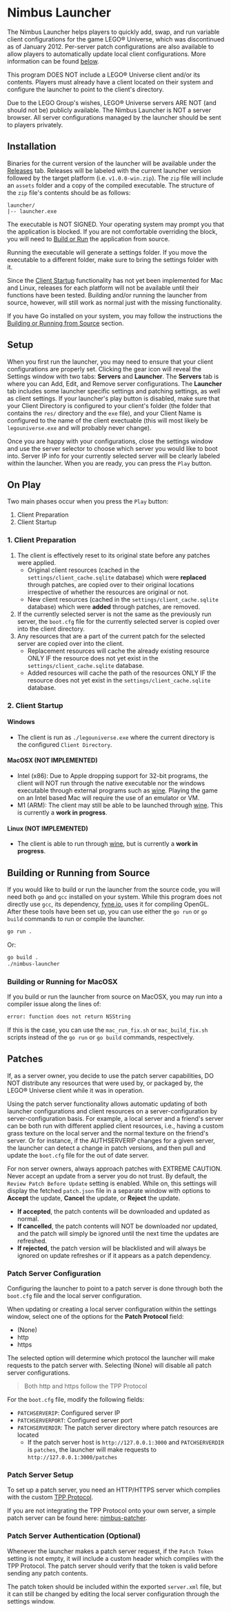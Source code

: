 # Nimbus Launcher

The Nimbus Launcher helps players to quickly add, swap, and run variable client configurations for the game LEGO® Universe, which was discontinued as of January 2012. Per-server patch configurations are also available to allow players to automatically update local client configurations. More information can be found [below](#patches).

This program DOES NOT include a LEGO® Universe client and/or its contents. Players must already have a client located on their system and configure the launcher to point to the client's directory.

Due to the LEGO Group's wishes, LEGO® Universe servers ARE NOT (and should not be) publicly available. The Nimbus Launcher is NOT a server browser. All server configurations managed by the launcher should be sent to players privately.

## Installation

Binaries for the current version of the launcher will be available under the [Releases]() tab. Releases will be labeled with the current launcher version followed by the target platform (i.e. `v1.0.0-win.zip`). The `zip` file will include an `assets` folder and a copy of the compiled executable. The structure of the `zip` file's contents should be as follows:

```
launcher/
|-- launcher.exe
```

The executable is NOT SIGNED. Your operating system may prompt you that the application is blocked. If you are not comfortable overriding the block, you will need to [Build or Run](#building-or-running-from-source) the application from source.

Running the executable will generate a settings folder. If you move the executable to a different folder, make sure to bring the settings folder with it. 

Since the [Client Startup](#2-client-startup) functionality has not yet been implemented for Mac and Linux, releases for each platform will not be available until their functions have been tested. Building and/or running the launcher from source, however, will still work as normal just with the missing functionality.

If you have Go installed on your system, you may follow the instructions the [Building or Running from Source](#building-or-running-from-source) section.

## Setup

When you first run the launcher, you may need to ensure that your client configurations are properly set. Clicking the gear icon will reveal the Settings window with two tabs: **Servers** and **Launcher**. The **Servers** tab is where you can Add, Edit, and Remove server configurations. The **Launcher** tab includes some launcher specific settings and patching settings, as well as client settings. If your launcher's play button is disabled, make sure that your Client Directory is configured to your client's folder (the folder that contains the `res/` directory and the `exe` file), and your Client Name is configured to the name of the client exectuable (this will most likely be `legouniverse.exe` and will probably never change).

Once you are happy with your configurations, close the settings window and use the server selector to choose which server you would like to boot into. Server IP info for your currently selected server will be clearly labeled within the launcher. When you are ready, you can press the `Play` button.

## On Play

Two main phases occur when you press the `Play` button:

1. Client Preparation
2. Client Startup

### 1. Client Preparation

1. The client is effectively reset to its original state before any patches were applied.
    - Original client resources (cached in the `settings/client_cache.sqlite` database) which were **replaced** through patches, are copied over to their original locations irrespective of whether the resources are original or not.
    - New client resources (cached in the `settings/client_cache.sqlite` database) which were **added** through patches, are removed.
2. If the currently selected server is not the same as the previously run server, the `boot.cfg` file for the currently selected server is copied over into the client directory.
3. Any resources that are a part of the current patch for the selected server are copied over into the client.
    - Replacement resources will cache the already existing resource ONLY IF the resource does not yet exist in the `settings/client_cache.sqlite` database.
    - Added resources will cache the path of the resources ONLY IF the resource does not yet exist in the `settings/client_cache.sqlite` database.

### 2. Client Startup

#### Windows

- The client is run as `./legouniverse.exe` where the current directory is the configured `Client Directory`.

#### MacOSX (NOT IMPLEMENTED)

- Intel (x86): Due to Apple dropping support for 32-bit programs, the client will NOT run through the native executable nor the windows executable through external programs such as [wine](https://www.winehq.org/). Playing the game on an Intel based Mac will require the use of an emulator or VM.
- M1 (ARM): The client may still be able to be launched through [wine](https://www.winehq.org/). This is currently a **work in progress**.

#### Linux (NOT IMPLEMENTED)

- The client is able to run through [wine](https://www.winehq.org/), but is currently a **work in progress**. 

## Building or Running from Source

If you would like to build or run the launcher from the source code, you will need both `go` and `gcc` installed on your system. While this program does not directly use `gcc`, its dependency, [fyne.io](https://github.com/fyne-io/fyne), uses it for compiling OpenGL. After these tools have been set up, you can use either the `go run` or `go build` commands to run or compile the launcher.

```bash
go run .
```

Or:

```bash
go build .
./nimbus-launcher
```

### Building or Running for MacOSX

If you build or run the launcher from source on MacOSX, you may run into a compiler issue along the lines of:

```bash
error: function does not return NSString
```

If this is the case, you can use the `mac_run_fix.sh` or `mac_build_fix.sh` scripts instead of the `go run` or `go build` commands, respectively.

## Patches

If, as a server owner, you decide to use the patch server capabilities, DO NOT distribute any resources that were used by, or packaged by, the LEGO® Universe client while it was in operation.

Using the patch server functionality allows automatic updating of both launcher configurations and client resources on a server-configuration by server-configuration basis. For example, a local server and a friend's server can be both run with different applied client resources, i.e., having a custom grass texture on the local server and the normal texture on the friend's server. Or for instance, if the AUTHSERVERIP changes for a given server, the launcher can detect a change in patch versions, and then pull and update the `boot.cfg` file for the out of date server.

For non server owners, always approach patches with EXTREME CAUTION. Never accept an update from a server you do not trust. By default, the `Review Patch Before Update` setting is enabled. While on, this settings will display the fetched `patch.json` file in a separate window with options to **Accept** the update, **Cancel** the update, or **Reject** the update.
  - **If accepted**, the patch contents will be downloaded and updated as normal.
  - **If cancelled**, the patch contents will NOT be downloaded nor updated, and the patch will simply be ignored until the next time the updates are refreshed.
  - **If rejected**, the patch version will be blacklisted and will always be ignored on update refreshes or if it appears as a patch dependency.

### Patch Server Configuration

Configuring the launcher to point to a patch server is done through both the `boot.cfg` file and the local server configuration.

When updating or creating a local server configuration within the settings window, select one of the options for the **Patch Protocol** field:

- (None)
- http
- https

The selected option will determine which protocol the launcher will make requests to the patch server with. Selecting (None) will disable all patch server configurations.

> Both http and https follow the TPP Protocol

For the `boot.cfg` file, modify the following fields:

- `PATCHSERVERIP`: Configured server IP
- `PATCHSERVERPORT`: Configured server port
- `PATCHSERVERDIR`: The patch server directory where patch resources are located
  - If the patch server host is `http://127.0.0.1:3000` and `PATCHSERVERDIR` is `patches`, the launcher will make requests to `http://127.0.0.1:3000/patches`

### Patch Server Setup

To set up a patch server, you need an HTTP/HTTPS server which complies with the custom [TPP Protocol](/PATCHING.md).

If you are not integrating the TPP Protocol onto your own server, a simple patch server can be found here: [nimbus-patcher](https://github.com/I-Am-Dench/nimbus-patcher).

### Patch Server Authentication (Optional)

Whenever the launcher makes a patch server request, if the `Patch Token` setting is not empty, it will include a custom header which complies with the TPP Protocol. The patch server should verify that the token is valid before sending any patch contents.

The patch token should be included within the exported `server.xml` file, but it can still be changed by editing the local server configuration through the settings window.
